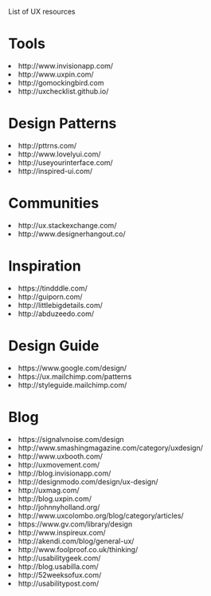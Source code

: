 List of UX resources

# Tools
<li>http://www.invisionapp.com/</li> 
<li>http://www.uxpin.com/</li>
<li>http://gomockingbird.com</li>
<li>http://uxchecklist.github.io/</li>

# Design Patterns 
<li>http://pttrns.com/</li>
<li>http://www.lovelyui.com/</li>
<li>http://useyourinterface.com/</li>
<li>http://inspired-ui.com/</li>

# Communities 
<li>http://ux.stackexchange.com/</li>
<li>http://www.designerhangout.co/</li>

# Inspiration
<li>https://tindddle.com/</li>
<li>http://guiporn.com/</li>
<li>http://littlebigdetails.com/</li>
<li>http://abduzeedo.com/</li>

# Design Guide
<li>https://www.google.com/design/</li>
<li>https://ux.mailchimp.com/patterns</li>
<li>http://styleguide.mailchimp.com/</li>

# Blog
<li>https://signalvnoise.com/design</li>
<li>http://www.smashingmagazine.com/category/uxdesign/</li>
<li>http://www.uxbooth.com/</li>
<li>http://uxmovement.com/</li>
<li>http://blog.invisionapp.com/</li>
<li>http://designmodo.com/design/ux-design/</li>
<li>http://uxmag.com/</li>
<li>http://blog.uxpin.com/</li>
<li>http://johnnyholland.org/</li>
<li>http://www.uxcolombo.org/blog/category/articles/</li>
<li>https://www.gv.com/library/design</li>
<li>http://www.inspireux.com/</li>
<li>http://akendi.com/blog/general-ux/</li>
<li>http://www.foolproof.co.uk/thinking/</li>
<li>http://usabilitygeek.com/</li>
<li>http://blog.usabilla.com/</li>
<li>http://52weeksofux.com/</li>
<li>http://usabilitypost.com/</li>
